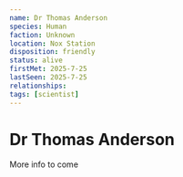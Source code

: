 ```yaml
---
name: Dr Thomas Anderson
species: Human
faction: Unknown
location: Nox Station
disposition: friendly
status: alive
firstMet: 2025-7-25
lastSeen: 2025-7-25
relationships:
tags: [scientist]
---
```


# Dr Thomas Anderson

More info to come
